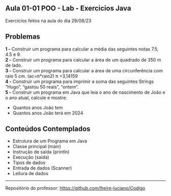 ## Aula 01-01 POO - Lab - Exercicios Java

Exercícios feitos na aula do dia 29/08/23

## Problemas
**1 -** Construir um programa para calcular a média das
seguintes notas 7.5, 4.5 e 9. <br>
**2 -** Construir um programa para calcular a área de
um quadrado de 350 m de lado.<br>
**3 -** Construir um programa para calcular a área de
uma circunferência com raio 5 cm. (ac=π*raio2)
π =3,14159 <br>
**4 -** Construir um programa para imprimir a soma das
seguintes Strings “Hugo”, “gastou 50 reais”,
“ontem”. <br>
**5 -** Construir um programa em Java que leia o ano de
nascimento de João e o ano atual, calcule e
mostre:
* Quantos anos João tem
* Quantos anos João terá em 2024

## Conteúdos Contemplados

- Estrutura de um Programa em Java
- Classe principal (main)
- Instrução de saída (println)
- Execução (saída)
- Tipos de dados
- Entrada de dados (Scanner)
- Leitura de dados
---

Repositório do professor: https://github.com/freire-luciano/Codigo
